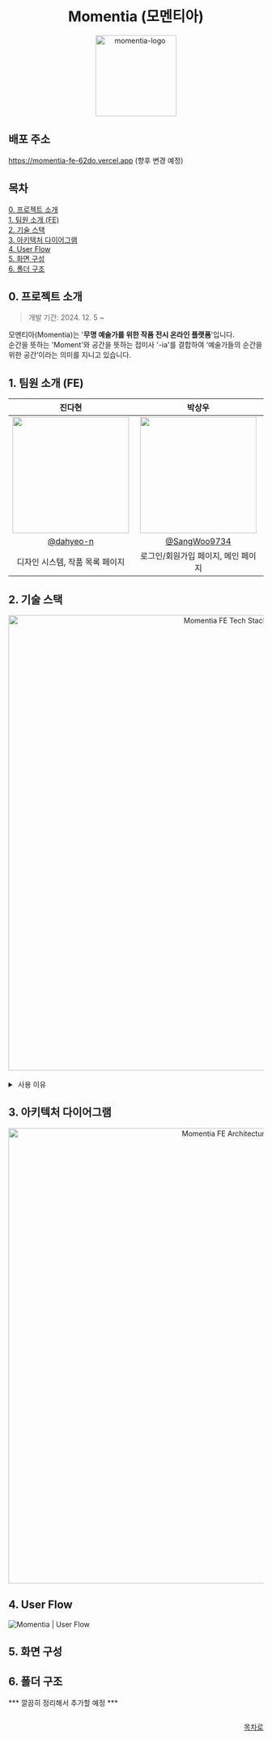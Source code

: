 <div align="center">
  <h1>Momentia (모멘티아)</h1>
  <img width="160" alt="momentia-logo" src="https://github.com/user-attachments/assets/be9da36c-77be-49f7-9172-ad51cb6430f3" />
</div>


## 배포 주소

https://momentia-fe-62do.vercel.app (향후 변경 예정)


## 목차
[0. 프로젝트 소개](#0-프로젝트-소개) <br/>
[1. 팀원 소개 (FE)](#1-팀원-소개-fe) <br/>
[2. 기술 스택](#2-기술-스택) <br/>
[3. 아키텍처 다이어그램](#3-아키텍처-다이어그램) <br/>
[4. User Flow](#4-user-flow) <br/>
[5. 화면 구성](#5-화면-구성) <br/>
[6. 폴더 구조](#6-폴더-구조)


## 0. 프로젝트 소개
> 개발 기간: 2024. 12. 5 ~

모멘티아(Momentia)는 '**무명 예술가를 위한 작품 전시 온라인 플랫폼**'입니다. <br />
순간을 뜻하는 'Moment'와 공간을 뜻하는 접미사 '-ia'를 결합하여 ‘예술가들의 순간을 위한 공간’이라는 의미를 지니고 있습니다.


## 1. 팀원 소개 (FE)

|              진다현              |              박상우              |
| :----------------------------: | :----------------------------: |
| <img width="230" src="https://avatars.githubusercontent.com/u/154739298?s=400&u=ffcac1e1be1165a48832c6f33c04f9b617c70802&v=4" /> | <img width="230" src="https://avatars.githubusercontent.com/u/49917043?v=4"/> |
| [@dahyeo-n](https://github.com/dahyeo-n) | [@SangWoo9734](https://github.com/SangWoo9734) |
| 디자인 시스템, 작품 목록 페이지 | 로그인/회원가입 페이지, 메인 페이지 |


## 2. 기술 스택
<div align="center">
  <img width="900" alt="Momentia FE Tech Stack Diagram" src="https://github.com/user-attachments/assets/081286b7-132b-45f6-8da1-0ffd095b25df" />
</div>

<br />

<details>
  <summary>&nbsp;사용 이유</summary>
  <br />

| 선택한 기술         | 사용 이유                                                                 |
|------------------|-------------------------------------------------------------------------|
| `TypeScript`     | 정적 타입 지원으로 컴파일 단계에서 오류를 방지할 수 있으며, 코드의 가독성과 유지보수성을 향상시켜 대규모 프로젝트에서 안정적인 개발이 가능. 또한, 타입 정의를 통해 팀원 간의 협업 효율성을 높이고, IDE의 자동 완성 기능을 활용해 생산성을 극대화 가능 |
| `Next.js`        | 서버 사이드 렌더링(SSR)과 정적 사이트 생성(SSG)을 지원해 SEO를 강화하고 초기 로딩 속도를 개선 가능. 특히, App Router를 사용하여 파일 시스템 기반 라우팅으로 유연하고 직관적인 Routing 구현 가능. 다양한 요구사항에 빠르게 대응할 수 있는 서버리스 API와 뛰어난 확장성 제공 |
| `Tailwind CSS`   | 유틸리티 클래스 기반으로 불필요한 CSS 파일 작성을 줄이고, 재사용 가능한 디자인 시스템을 구축할 수 있음. CSS-in-JS와 달리 런타임 오버헤드가 없으며, 커스터마이징이 용이해 빠르고 일관된 스타일링이 가능. 또한, JIT 모드를 활용하면 빌드 속도가 크게 향상됨 |
| `TanStack Query` | API 응답 데이터의 캐싱, 갱신, 무효화, retry 등의 기능을 간편하게 구현할 수 있어 서버 상태 관리가 효율적. React와의 긴밀한 통합으로 비동기 데이터의 상태를 명확히 관리할 수 있으며, 로딩, 오류, 성공 상태를 쉽게 처리할 수 있어 사용자 경험 향상 가능 |
| `Zustand`        | Redux보다 경량화된 상태 관리 라이브러리로, 보일러플레이트 코드가 적고 간단한 API로 사용이 편리. React의 Context API를 대체할 수 있는 성능과 상태 분리로, 구독 관리 효율성을 제공하며 코드의 가독성과 유지보수성을 향상시킴 |
| `pnpm`           | 패키지 설치 속도가 빠르고, 디스크 공간을 절약할 수 있는 효율적인 하드 링크 방식으로 패키지 관리. 모노레포 프로젝트에 최적화되어 있으며, 의존성 충돌 방지 기능으로 안정적인 환경 구축 가능 |
| `MySQL`          | 데이터 구조가 명확한 관계형 데이터베이스로, 트랜잭션 지원과 데이터 무결성 보장 기능이 강력. 대규모 데이터 처리를 위한 확장성이 뛰어나며, 풍부한 커뮤니티와 문서로 안정적인 유지보수 가능 |
| `Redis`          | 데이터 조회 속도가 매우 빠른 인메모리 데이터베이스로, 실시간 데이터 처리 및 세션 관리에 최적화되어 있음. 특히, Pub/Sub 기능을 활용해 실시간 알림이나 채팅과 같은 이벤트 기반의 시스템 구축이 가능하며, TTL(Time To Live)을 통해 만료 데이터를 효율적으로 관리 가능. 비정형 데이터 처리와 키-값 저장 방식으로 단순성과 성능을 동시에 제공하며, MySQL과 함께 사용 시 캐싱 계층으로 활용해 데이터베이스 부하를 줄이고 성능을 최적화할 수 있음 |
| `Vercel`         | Next.js와의 높은 호환성 덕분에 프로젝트를 손쉽게 배포할 수 있으며, CI/CD 파이프라인이 내장되어 있어 빠른 개발과 배포 가능. 또한, 글로벌 CDN(Content Delivery Network)을 통해 전 세계 사용자에게 빠른 응답 속도를 제공하며, 커스텀 도메인 설정과 HTTPS 지원으로 보안성 강화 |

  <br />
</details>


## 3. 아키텍처 다이어그램
<div align="center">
  <img width="900" alt="Momentia FE Architecture Diagram" src="https://github.com/user-attachments/assets/373545b2-dcb8-448a-9683-17286f429a85" />
</div>


## 4. User Flow
![Momentia | User Flow](https://github.com/user-attachments/assets/0aed4e03-13a2-4c8d-925c-f885e9126d57)


## 5. 화면 구성



## 6. 폴더 구조

*** 깔끔히 정리해서 추가할 예정 ***

```bash

```


<div align="right">

[목차로](#목차)

</div>
